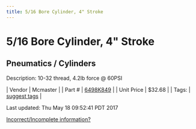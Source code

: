 ```yaml
---
title: 5/16 Bore Cylinder, 4" Stroke
---
```


# 5/16 Bore Cylinder, 4" Stroke
## Pneumatics / Cylinders
Description: 	10-32 thread, 4.2lb force @ 60PSI 

| Vendor | Mcmaster | 
| Part # | [6498K849](https://www.mcmaster.com/#6498K849) | 
| Unit Price | $32.68 | 
| Tags: | [suggest tags](https://docs.google.com/forms/d/e/1FAIpQLSeWyY8v3RgOty-MyWmh9U0iivNYN_molChYyS-0U-o-kOAv_g/viewform) | 

Last updated: Thu May 18 09:52:41 PDT 2017

 [Incorrect/Incomplete information?](https://docs.google.com/forms/d/e/1FAIpQLSeWyY8v3RgOty-MyWmh9U0iivNYN_molChYyS-0U-o-kOAv_g/viewform)